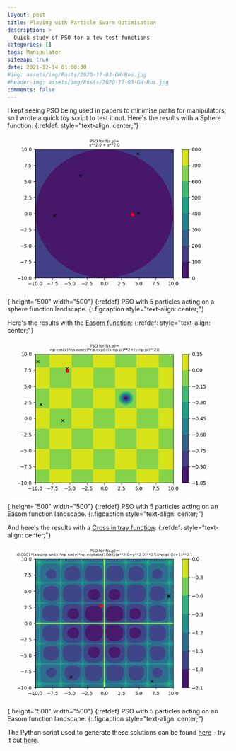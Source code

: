 ```yaml
---
layout: post
title: Playing with Particle Swarm Optimisation
description: >
  Quick study of PSO for a few test functions
categories: []
tags: Manipulator
sitemap: true
date: 2021-12-14 01:00:00
#img: assets/img/Posts/2020-12-03-GH-Ros.jpg
#header-img: assets/img/Posts/2020-12-03-GH-Ros.jpg
comments: false
---
```

I kept seeing PSO being used in papers to minimise paths for manipulators, so I wrote a quick toy script to test it out. Here's the results with a Sphere function:
{:refdef: style="text-align: center;"}
![Sphere function PSO](/assets/img/Posts/2021-12-14-pso_Sphere_fn.gif){:height="500" width="500"}
{:refdef}
PSO with 5 particles acting on a sphere function landscape.
{:.figcaption style="text-align: center;"}

Here's the results with the [Easom function](http://www.geatbx.com/ver_3_3/fcneaso.html):
{:refdef: style="text-align: center;"}
![Easom function PSO](/assets/img/Posts/2021-12-14-pso_Easom_fn.gif){:height="500" width="500"}
{:refdef}
PSO with 5 particles acting on an Easom function landscape.
{:.figcaption style="text-align: center;"}

And here's the results with a [Cross in tray function](https://commons.wikimedia.org/wiki/File:Cross-in-tray_function.pdf):
{:refdef: style="text-align: center;"}
![Easom function PSO](/assets/img/Posts/2021-12-14-pso_Cross_in_tray_fn.gif){:height="500" width="500"}
{:refdef}
PSO with 5 particles acting on an Easom function landscape.
{:.figcaption style="text-align: center;"}

The Python script used to generate these solutions can be found <a href="https://samwilcock.xyz/Files/PSO.py" target="_top_">here</a> - try it out [here](https://colab.research.google.com/drive/1SKBLOPDrIasRo3Bnb9pxI0MQT34XD2B-?usp=sharing).






